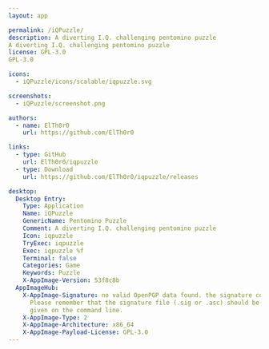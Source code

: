```yaml
---
layout: app

permalink: /iQPuzzle/
description: A diverting I.Q. challenging pentomino puzzle
A diverting I.Q. challenging pentomino puzzle
license: GPL-3.0
GPL-3.0

icons:
  - iQPuzzle/icons/scalable/iqpuzzle.svg

screenshots:
  - iQPuzzle/screenshot.png

authors:
  - name: ElTh0r0
    url: https://github.com/ElTh0r0

links:
  - type: GitHub
    url: ElTh0r0/iqpuzzle
  - type: Download
    url: https://github.com/ElTh0r0/iqpuzzle/releases

desktop:
  Desktop Entry:
    Type: Application
    Name: iQPuzzle
    GenericName: Pentomino Puzzle
    Comment: A diverting I.Q. challenging pentomino puzzle
    Icon: iqpuzzle
    TryExec: iqpuzzle
    Exec: iqpuzzle %f
    Terminal: false
    Categories: Game
    Keywords: Puzzle
    X-AppImage-Version: 53f8c8b
  AppImageHub:
    X-AppImage-Signature: no valid OpenPGP data found. the signature could not be verified.
      Please remember that the signature file (.sig or .asc) should be the first file
      given on the command line.
    X-AppImage-Type: 2
    X-AppImage-Architecture: x86_64
    X-AppImage-Payload-License: GPL-3.0
---
```


